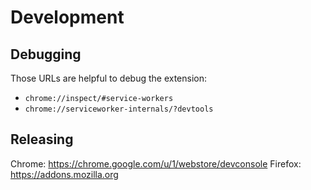 # Development

## Debugging

Those URLs are helpful to debug the extension:
- `chrome://inspect/#service-workers`
- `chrome://serviceworker-internals/?devtools`

## Releasing

Chrome: https://chrome.google.com/u/1/webstore/devconsole
Firefox: https://addons.mozilla.org